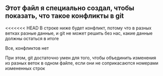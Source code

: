## Этот файл я специально создал, чтобы показать, что такое конфликты в git
<<<<<<< HEAD
В строке ниже будет конфликт, потому что в разных ветках разные данные, и git не может решить без нас, какие данные должны остаться в итоге

Все, конфликтов нет

При этом, git достаточно умен для того, чтобы объединить изменения из разных веток в одном файле, если они не соприкасаются номерами измененных строк

